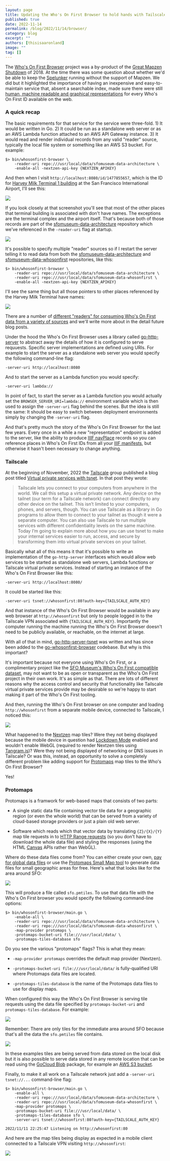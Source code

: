 ```yaml
---
layout: page
title: Updating the Who's On First Browser to hold hands with Tailscale and Protomaps
published: true
date: 2022-11-14
permalink: /blog/2022/11/14/browser/
category: blog
excerpt: ""
authors: [thisisaaronland]
image: ""
tag: []
---
```

The [Who's On First Browser](https://github.com/whosonfirst/go-whosonfirst-browser) project was a by-product of the [Great Mapzen Shutdown](https://www.whosonfirst.org/blog/2018/01/02/chapter-two/) of 2018. At the time there was some question about whether we'd be able to keep the [Spelunker](https://spelunker.whosonfirst.org) running without the support of Mapzen. We did but it highlighted the importance of having an inexpensive and easy-to-maintain service that, absent a searchable index, made sure there were still [human, machine readable and graphical representations](https://whosonfirst.org/blog/2019/12/20/browser/) for every Who's On First ID available on the web.

### A quick recap

The basic requirements for that service for the service were three-fold. 1) It would be written in Go. 2) It could be run as a standalone web server or as an AWS Lambda function attached to an AWS API Gateway instance. 3) It would read and render individual records from any valid "reader" source, typically the local file system or something like an AWS S3 bucket. For example:

```
$> bin/whosonfirst-browser \
	-reader-uri repo:///usr/local/data/sfomuseum-data-architecture \
	-enable-all -nextzen-api-key {NEXTZEN_APIKEY}
```

And then when I visit `http://localhost:8080/id/1477855657`, which is the ID for [Harvey Milk Terminal 1 building](https://millsfield.sfomuseum.org/terminals/1477855657/) at the San Francisco International Airport, I'll see this:

<img src="images/wof-browser-harvey-milk-1.png" style="max-height: none !important;" />

If you look closely at that screenshot you'll see that most of the other places that terminal building is associated with don't have names. The exceptions are the terminal complex and the airport itself. That's because both of those records are part of the [sfomuseum-data-architecture](https://github.com/sfomuseum-data/sfomuseum-data-architecture) repository which we've referenced in the `-reader-uri` flag at startup.

![](images/wof-browser-without-names.png)

It's possible to specify multiple "reader" sources so if I restart the server telling it to read data from both the [sfomuseum-data-architecture](https://github.com/sfomuseum-data/sfomuseum-data-architecture) and [sfomuseum-data-whosonfirst](https://github.com/sfomuseum-data/sfomuseum-data-whosonfirst) repositories, like this:

```
$> bin/whosonfirst-browser \
	-reader-uri repo:///usr/local/data/sfomuseum-data-architecture \
	-reader-uri repo:///usr/local/data/sfomuseum-data-whosonfirst \	
	-enable-all -nextzen-api-key {NEXTZEN_APIKEY}
```

I'll see the same thing but all those pointers to other places referenced by the Harvey Milk Terminal have names:

![](images/wof-browser-with-names.png)

There are a number of [different "readers" for consuming Who's On First data from a variety of sources](https://github.com/whosonfirst/?q=go-reader) and we'll write more about in the detail future blog posts.

Under the hood the Who's On First Browser uses a library called [go-http-server](https://github.com/aaronland/go-http-server) to abstract away the details of how it is configured to serve requuests. Specific server implementations are defined using URIs. For example to start the server as a standalone web server you would specify the following command-line flag:

```
-server-uri http://localhost:8080
```

And to start the server as a Lambda function you would specify:

```
-server-uri lambda://
```

In point of fact, to start the server as a Lambda function you would actually set the `BROWSER_SERVER_URI=lambda://` environment variable which is then used to assign the `-server-uri` flag behind the scenes. But the idea is still the same: It should be easy to switch between deployment environments simply by changing the `-server-uri` flag.

And that's pretty much the story of the Who's On First Browser for the last few years. Every once in a while a new "representation" endpoint is added to the server, like the ability to produce [IIIF navPlace](https://github.com/whosonfirst/go-whosonfirst-browser#iiif-navplace) records so you can reference places in Who's On First IDs from all your [IIIF manifests](https://preview.iiif.io/api/navplace_extension/api/extension/navplace/), but otherwise it hasn't been necessary to change anything.

### Tailscale

At the beginning of November, 2022 the [Tailscale](https://tailscale.com/) group published a blog post titled [Virtual private services with tsnet](https://tailscale.com/blog/tsnet-virtual-private-services/). In that post they wrote:

> Tailscale lets you connect to your computers from anywhere in the world. We call this setup a virtual private network. Any device on the tailnet (our term for a Tailscale network) can connect directly to any other device on the tailnet. This isn’t limited to your computers, phones, and servers, though. You can use Tailscale as a library in Go programs to allow them to connect to your tailnet as though it were a separate computer. You can also use Tailscale to run multiple services with different confidentiality levels on the same machine. Today I’m going to explain more about how you can use tsnet to make your internal services easier to run, access, and secure by transforming them into virtual private services on your tailnet.

Basically what all of this means it that it's possible to write an implementation of the `go-http-server` interfaces which would allow web services to be started as standalone web servers, Lambda functions or Tailscale virtual private services. Instead of starting an instance of the Who's On First Browser like this:

```
-server-uri http://localhost:8080/
```

It could be started like this:

```
-server-uri tsnet://whosonfirst:80?auth-key={TAILSCALE_AUTH_KEY}
```

And that instance of the Who's On First Browser would be available in any web browser at `http://whosonfirst` but only to people logged in to the Tailscale VPN associated with `{TAILSCALE_AUTH_KEY}`. Importantly the computer running the machine running the Who's On First Browser doesn't need to be publicly available, or reachable, on the internet at large.

With all of that in mind, [go-http-server-tsnet](https://github.com/aaronland/go-http-server-tsnet) was written and has since been added to the [go-whosonfirst-browser](https://github.com/whosonfirst/go-whosonfirst-browser) codebase. But why is this important?

It's important because not everyone using Who's On First, or a complimentary project like the [SFO Museum's Who's On First compatible dataset](https://millsfield.sfomuseum.org/blog/tags/whosonfirst), may not want to be as open or transparent as the Who's On First project in their own work. It's as simple as that. There are lots of different reasons why the access control and security that functionality like Tailscale virtual private services provide may be desirable so we're happy to start making it part of the Who's On First tooling.

And then, running the Who's On First browser on one computer and loading `http://whosonfirst` from a separate mobile device, connected to Tailscale, I noticed this:

![](images/wof-browser-tsnet-nextzen.jpg)

What happened to the [Nextzen](https://nextzen.org) map tiles? Were they not being displayed because the mobile device in question had [Lockdown Mode](https://support.apple.com/en-us/HT212650) enabled and wouldn't enable WebGL (required to render Nextzen tiles using [Tangram.js](https://github.com/tangrams/tangram))? Were they not being displayed of networking or DNS issues in Tailscale? Or was this, instead, an opportunity to solve a completely different problem like adding support for [Protomaps](https://protomaps.com) map tiles to the Who's On First Browser?

Yes!

### Protomaps

Protomaps is a framwork for web-based maps that consists of two parts:

* A single static data file containing vector tile data for a geographic region (or even the whole world) that can be served from a variety of cloud-based storage providers or just a plain old web server.

* Software which reads which that vector data by translating `{Z}/{X}/{Y}` map tile requests in to [HTTP Range requests](https://developer.mozilla.org/en-US/docs/Web/HTTP/Headers/Range) (so you don't have to download the whole data file) and styling the responses (using the HTML [Canvas](https://developer.mozilla.org/en-US/docs/Web/API/Canvas_API) APIs rather than WebGL).

Where do these data files come from? You can either create your own, [pay for global data files](https://app.protomaps.com/store) or use the [Protomaps Small Map tool](https://app.protomaps.com/store) to generate data files for small geographic areas for free. Here's what that looks like for the area around SFO:

![](images/wof-browser-protomaps-download.png)

This will produce a file called `sfo.pmtiles`. To use that data file with the Who's On First browser you would specify the following command-line options:

```
$> bin/whosonfirst-browser/main.go \
	-enable-all \
	-reader-uri repo:///usr/local/data/sfomuseum-data-architecture \
	-reader-uri repo:///usr/local/data/sfomuseum-data-whosonfirst \
	-map-provider protomaps \
	-protomaps-bucket-uri file:///usr/local/data/ \
	-protomaps-tiles-database sfo
```

Do you see the various "protomaps" flags? This is what they mean:

* `-map-provider protomaps` overrides the default map provider (Nextzen).

* `-protomaps-bucket-uri file:///usr/local/data/` is fully-qualified URI where Protomaps data files are located.

* `-protomaps-tiles-database` is the name of the Protomaps data files to use for display maps.

When configured this way the Who's On First Browser is serving tile requests using the data file specified by `protomaps-bucket-uri` and `protomaps-tiles-database`. For example:

![](images/wof-browser-protomaps.png)

Remember: There are only tiles for the immediate area around SFO because that's all the data the `sfo.pmtiles` file contains.

![](images/wof-browser-protomaps-sfo.png)

In these examples tiles are being served from data stored on the local disk but it is also possible to serve data stored in any remote location that can be read using the [GoCloud Blob](https://gocloud.dev/howto/blob/) package, for example an [AWS S3 bucket](https://gocloud.dev/howto/blob/#s3).

Finally, to make it all work on a Tailscale network just add a `-server-uri tsnet://...` command-line flag:

```
$> bin/whosonfirst-browser/main.go \
	-enable-all \
	-reader-uri repo:///usr/local/data/sfomuseum-data-architecture \
	-reader-uri repo:///usr/local/data/sfomuseum-data-whosonfirst \
	-map-provider protomaps \
	-protomaps-bucket-uri file:///usr/local/data/ \
	-protomaps-tiles-database sfo \
	-server-uri tsnet://whosonfirst:80?auth-key={TAILSCALE_AUTH_KEY}

2022/11/11 22:25:47 Listening on http://whosonfirst:80
```

And here are the map tiles being display as expected in a mobile client connected to a Tailscale VPN visiting `http://whosonfirst`:

<img src="images/wof-browser-tsnet-sm.png" style="max-height: none !important;" />